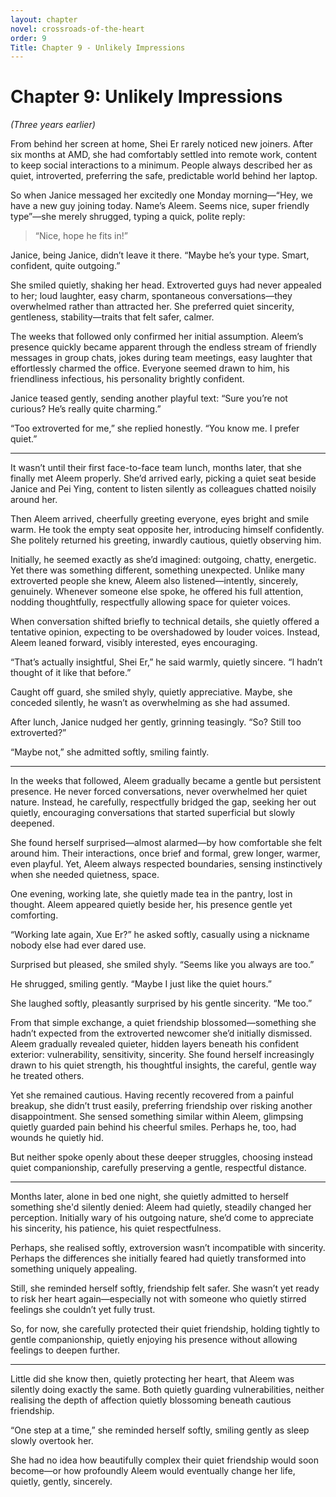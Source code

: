 ```yaml
---
layout: chapter
novel: crossroads-of-the-heart
order: 9
Title: Chapter 9 - Unlikely Impressions
---
```


# **Chapter 9: Unlikely Impressions**

*(Three years earlier)*

From behind her screen at home, Shei Er rarely noticed new joiners. After six months at AMD, she had comfortably settled into remote work, content to keep social interactions to a minimum. People always described her as quiet, introverted, preferring the safe, predictable world behind her laptop.

So when Janice messaged her excitedly one Monday morning—“Hey, we have a new guy joining today. Name’s Aleem. Seems nice, super friendly type”—she merely shrugged, typing a quick, polite reply:

> “Nice, hope he fits in!”

Janice, being Janice, didn’t leave it there. “Maybe he’s your type. Smart, confident, quite outgoing.”

She smiled quietly, shaking her head. Extroverted guys had never appealed to her; loud laughter, easy charm, spontaneous conversations—they overwhelmed rather than attracted her. She preferred quiet sincerity, gentleness, stability—traits that felt safer, calmer.

The weeks that followed only confirmed her initial assumption. Aleem’s presence quickly became apparent through the endless stream of friendly messages in group chats, jokes during team meetings, easy laughter that effortlessly charmed the office. Everyone seemed drawn to him, his friendliness infectious, his personality brightly confident.

Janice teased gently, sending another playful text: “Sure you’re not curious? He’s really quite charming.”

“Too extroverted for me,” she replied honestly. “You know me. I prefer quiet.”

---

It wasn’t until their first face-to-face team lunch, months later, that she finally met Aleem properly. She’d arrived early, picking a quiet seat beside Janice and Pei Ying, content to listen silently as colleagues chatted noisily around her.

Then Aleem arrived, cheerfully greeting everyone, eyes bright and smile warm. He took the empty seat opposite her, introducing himself confidently. She politely returned his greeting, inwardly cautious, quietly observing him.

Initially, he seemed exactly as she’d imagined: outgoing, chatty, energetic. Yet there was something different, something unexpected. Unlike many extroverted people she knew, Aleem also listened—intently, sincerely, genuinely. Whenever someone else spoke, he offered his full attention, nodding thoughtfully, respectfully allowing space for quieter voices.

When conversation shifted briefly to technical details, she quietly offered a tentative opinion, expecting to be overshadowed by louder voices. Instead, Aleem leaned forward, visibly interested, eyes encouraging.

“That’s actually insightful, Shei Er,” he said warmly, quietly sincere. “I hadn’t thought of it like that before.”

Caught off guard, she smiled shyly, quietly appreciative. Maybe, she conceded silently, he wasn’t as overwhelming as she had assumed.

After lunch, Janice nudged her gently, grinning teasingly. “So? Still too extroverted?”

“Maybe not,” she admitted softly, smiling faintly.

---

In the weeks that followed, Aleem gradually became a gentle but persistent presence. He never forced conversations, never overwhelmed her quiet nature. Instead, he carefully, respectfully bridged the gap, seeking her out quietly, encouraging conversations that started superficial but slowly deepened.

She found herself surprised—almost alarmed—by how comfortable she felt around him. Their interactions, once brief and formal, grew longer, warmer, even playful. Yet, Aleem always respected boundaries, sensing instinctively when she needed quietness, space.

One evening, working late, she quietly made tea in the pantry, lost in thought. Aleem appeared quietly beside her, his presence gentle yet comforting.

“Working late again, Xue Er?” he asked softly, casually using a nickname nobody else had ever dared use.

Surprised but pleased, she smiled shyly. “Seems like you always are too.”

He shrugged, smiling gently. “Maybe I just like the quiet hours.”

She laughed softly, pleasantly surprised by his gentle sincerity. “Me too.”

From that simple exchange, a quiet friendship blossomed—something she hadn’t expected from the extroverted newcomer she’d initially dismissed. Aleem gradually revealed quieter, hidden layers beneath his confident exterior: vulnerability, sensitivity, sincerity. She found herself increasingly drawn to his quiet strength, his thoughtful insights, the careful, gentle way he treated others.

Yet she remained cautious. Having recently recovered from a painful breakup, she didn’t trust easily, preferring friendship over risking another disappointment. She sensed something similar within Aleem, glimpsing quietly guarded pain behind his cheerful smiles. Perhaps he, too, had wounds he quietly hid.

But neither spoke openly about these deeper struggles, choosing instead quiet companionship, carefully preserving a gentle, respectful distance.

---

Months later, alone in bed one night, she quietly admitted to herself something she'd silently denied: Aleem had quietly, steadily changed her perception. Initially wary of his outgoing nature, she’d come to appreciate his sincerity, his patience, his quiet respectfulness.

Perhaps, she realised softly, extroversion wasn’t incompatible with sincerity. Perhaps the differences she initially feared had quietly transformed into something uniquely appealing.

Still, she reminded herself softly, friendship felt safer. She wasn’t yet ready to risk her heart again—especially not with someone who quietly stirred feelings she couldn’t yet fully trust.

So, for now, she carefully protected their quiet friendship, holding tightly to gentle companionship, quietly enjoying his presence without allowing feelings to deepen further.

---

Little did she know then, quietly protecting her heart, that Aleem was silently doing exactly the same. Both quietly guarding vulnerabilities, neither realising the depth of affection quietly blossoming beneath cautious friendship.

“One step at a time,” she reminded herself softly, smiling gently as sleep slowly overtook her.

She had no idea how beautifully complex their quiet friendship would soon become—or how profoundly Aleem would eventually change her life, quietly, gently, sincerely.